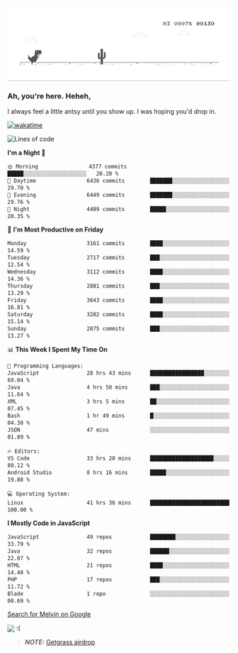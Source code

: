 
<div align="center">
    <img align="center" src="dino.gif">
</div>

### Ah, you're here. Heheh, 
I always feel a little antsy until you show up. I was hoping you'd drop in.

[![wakatime](https://wakatime.com/badge/user/8ad4afa2-1a56-40d1-a949-4663473915b6.svg)](https://wakatime.com/@mrepol742)

<!--START_SECTION:mrepol742-->
![Lines of code](https://img.shields.io/badge/From%20Hello%20World%20I%27ve%20Written-19.7%20million%20lines%20of%20code-blue)

**I'm a Night 🦉** 

```text
🌞 Morning                4377 commits        █████░░░░░░░░░░░░░░░░░░░░   20.20 % 
🌆 Daytime                6436 commits        ███████░░░░░░░░░░░░░░░░░░   29.70 % 
🌃 Evening                6449 commits        ███████░░░░░░░░░░░░░░░░░░   29.76 % 
🌙 Night                  4409 commits        █████░░░░░░░░░░░░░░░░░░░░   20.35 % 
```
📅 **I'm Most Productive on Friday** 

```text
Monday                   3161 commits        ████░░░░░░░░░░░░░░░░░░░░░   14.59 % 
Tuesday                  2717 commits        ███░░░░░░░░░░░░░░░░░░░░░░   12.54 % 
Wednesday                3112 commits        ████░░░░░░░░░░░░░░░░░░░░░   14.36 % 
Thursday                 2881 commits        ███░░░░░░░░░░░░░░░░░░░░░░   13.29 % 
Friday                   3643 commits        ████░░░░░░░░░░░░░░░░░░░░░   16.81 % 
Saturday                 3282 commits        ████░░░░░░░░░░░░░░░░░░░░░   15.14 % 
Sunday                   2875 commits        ███░░░░░░░░░░░░░░░░░░░░░░   13.27 % 
```


📊 **This Week I Spent My Time On** 

```text
💬 Programming Languages: 
JavaScript               28 hrs 43 mins      █████████████████░░░░░░░░   69.04 % 
Java                     4 hrs 50 mins       ███░░░░░░░░░░░░░░░░░░░░░░   11.64 % 
XML                      3 hrs 5 mins        ██░░░░░░░░░░░░░░░░░░░░░░░   07.45 % 
Bash                     1 hr 49 mins        █░░░░░░░░░░░░░░░░░░░░░░░░   04.38 % 
JSON                     47 mins             ░░░░░░░░░░░░░░░░░░░░░░░░░   01.89 % 

🔥 Editors: 
VS Code                  33 hrs 20 mins      ████████████████████░░░░░   80.12 % 
Android Studio           8 hrs 16 mins       █████░░░░░░░░░░░░░░░░░░░░   19.88 % 

💻 Operating System: 
Linux                    41 hrs 36 mins      █████████████████████████   100.00 % 
```

**I Mostly Code in JavaScript** 

```text
JavaScript               49 repos            ████████░░░░░░░░░░░░░░░░░   33.79 % 
Java                     32 repos            ██████░░░░░░░░░░░░░░░░░░░   22.07 % 
HTML                     21 repos            ████░░░░░░░░░░░░░░░░░░░░░   14.48 % 
PHP                      17 repos            ███░░░░░░░░░░░░░░░░░░░░░░   11.72 % 
Blade                    1 repo              ░░░░░░░░░░░░░░░░░░░░░░░░░   00.69 % 
```




<!--END_SECTION:mrepol742-->

[Search for Melvin on Google](https://www.google.com/search?q=Melvin+Jones+Repol)

 <img align="center" src="https://media.tenor.com/FPraoiMenNkAAAAM/arch-linux.gif">
 :(



> **_NOTE:_** [Getgrass airdrop](https://app.getgrass.io/register/?referralCode=kUHcrABPjKr-_hS) 
